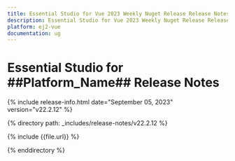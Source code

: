 ```yaml
---
title: Essential Studio for Vue 2023 Weekly Nuget Release Release Notes  
description: Essential Studio for Vue 2023 Weekly Nuget Release Release Notes  
platform: ej2-vue
documentation: ug
---
```


# Essential Studio for  ##Platform_Name##   Release Notes  

{% include release-info.html date="September 05, 2023"  version="v22.2.12" %} 

{% directory path: _includes/release-notes/v22.2.12 %}

{% include {{file.url}} %}

{% enddirectory %}

